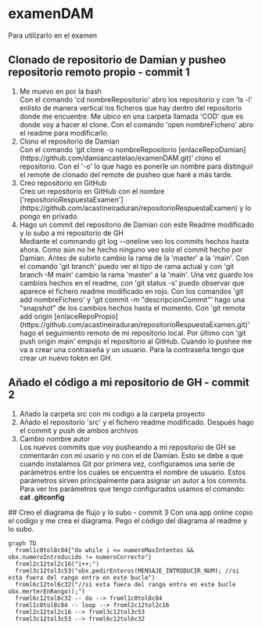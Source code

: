 # examenDAM
Para utilizarlo en el examen

## Clonado de repositorio de Damian y pusheo repositorio remoto propio - commit 1
<ol>
<li>Me muevo en por la bash</li>
Con el comando 'cd nombreRepositorio' abro los repositorio y con 'ls -l' enlisto de manera vertical los ficheros que hay dentro del repositorio donde me encuentre. Me ubico en una carpeta llamada 'COD' que es donde voy a hacer el clone. Con el comando 'open nombreFichero' abro el readme para modificarlo.
<li>Clono el repositorio de Damian</li>
Con el comando 'git clone -o nombreRepositorio [enlaceRepoDamian](https://github.com/damiancastelao/examenDAM.git)' clono el repositorio. Con el '-o' lo que hago es ponerle un nombre para distinguir el remote de clonado del remote de pusheo que haré a más tarde.
<li>Creo repositorio en GitHub</li>
Creo un repositorio en GitHub con el nombre ['repositorioRespuestaExamen'](https://github.com/acastineiraduran/repositorioRespuestaExamen) y lo pongo en privado.
<li>Hago un commit del repositorio de Damian con este Readme modificado y lo subo a mi repositorio de GH</li>
Mediante el commando git log --oneline veo los commits hechos hasta ahora. Como aún no he hecho ninguno veo solo el commit hecho por Damian. 
Antes de subirlo cambio la rama de la 'master' a la 'main'. Con el comando 'git branch' puedo ver el tipo de rama actual y con 'git branch -M main' cambio la rama 'master' a la 'main'.
Una vez guardo los cambios hechos en el readme, con 'git status -s' puedo observar que aparece el fichero readme modificado en rojo. Con los comandos 'git add nombreFichero' y 'git commit -m "descripcionCommit"' hago una "snapshot" de los cambios hechos hasta el momento. Con 'git remote add origin [enlaceRepoPropio](https://github.com/acastineiraduran/repositorioRespuestaExamen.git)' hago el seguimiento remoto de mi repositorio local. Por último con 'git push origin main' empujo el repositorio al GitHub. Cuando lo pushee me va a crear una contraseña y un usuario. Para la contraseña tengo que crear un nuevo token en GH.
</ol>

## Añado el código a mi repositorio de GH - commit 2
<ol>
<li>Añado la carpeta src con mi codigo a la carpeta proyecto</li>
<li>Añado el repositorio 'src' y el fichero readme modificado. Después hago el commit y push de ambos archivos</li>
<li>Cambio nombre autor</li>
Los nuevos commits que voy pusheando a mi repositorio de GH se comentarán con mi usario y no con el de Damian. Esto se debe a que cuando instalamos Git por primera vez, configuramos una serie de parámetros entre los cuales se encuentra el nombre de usuario. Estos parámetros sirven principalmente para asignar un autor a los commits. Para ver los parámetros que tengo configurados usamos el comando: <b>cat .gitconfig</b>
</ol>
## Creo el diagrama de flujo y lo subo - commit 3
Con una app online copio el codigo y me crea el diagrama. Pego el código del diagrama al readme y lo subo.

```mermaid
graph TD
  froml1c0tol8c84{"do while i <= numeroMaxIntentos && obx.numeroIntroducido != numeroCorrecto"}
  froml2c12tol2c16("i++;")
  froml3c12tol3c53("obx.pedirEnteros(MENSAJE_INTRODUCIR_NUM); //si esta fuera del rango entra en este bucle")
  froml6c12tol6c32("//si esta fuera del rango entra en este bucle
obx.merterEnRango();")
  froml6c12tol6c32 -- do --> froml1c0tol8c84
  froml1c0tol8c84 -- loop --> froml2c12tol2c16
  froml2c12tol2c16 --> froml3c12tol3c53
  froml3c12tol3c53 --> froml6c12tol6c32
```


